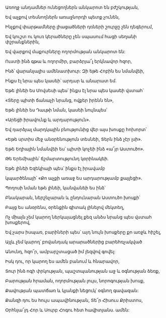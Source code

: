 Առողջ անդամներ ունեցողներն անկարոտ են բժշկության,

Եվ աչքով տեսնողներն առաջնորդի պետք չունեն,

Ինչքով փարթամները լիացածների դռների շուրջը չեն դեգերում,

Եվ կուշտ ու կուռ կերածները չեն սպասում հացի սեղանի փշրանքներին,

Եվ վարքով մաքուրները ողորմության անկարոտ են:

Ուստի ինձ գթա և ողորմիր, բարձրյա՜լ երկնավոր հզոր,

Ինձ՝ վարանյալիս ամենատխուր: Զի եթե Հոբին ես նմանվեի,

Ինքս էլ նրա պես կասեի՝ արդար և անարատ եմ.

Եթե լինեի ես Մովսեսի պես՝ ինքս էլ նրա պես կասեի վստահ՝

«Տերը պիտի ճանաչի նրանց, ովքեր իրենն են»,

Եթե լինեի ես Դաւթի նման, կասեի նույնպես՝

«Արեցի իրավունք և արդարություն».

Եվ դարձյալ մարդկային բնությունից վեր այս խոսքը հոխորտ՝

«Եթե սրտիս մեջ անօրենություն տեսնեի, Տերն ինձ չէր լսի».

Եթե Եղիային նմանվեի ես՝ պիտի կոչեի ինձ «ա՜յր Աստուծո».

Թե Երեմիային՝ ճշմարտությունդ կօրինակեի.

Եթե լինեի Եզեկիայի պես՝ ինքս էլ իրավամբ

կպարծենայի՝ «Քո աչքի առաջ ես արդարությամբ քայլեցի».

Պողոսի նման եթե լինեի, կանվանեի ես ինձ՝

Բնակարան, ներշնչարան և ընդունարան Աստուծո խոսքի՝

Բայց ես անօրենս, օրենքին գիտակ լինելով մեկտեղ,

Ոչ միայն չեմ կարող ներկայացնել քեզ անձս նրանց պես վստահ խոսքերով,

Եվ չարս իսպառ, բարիների պես՝ այդ նույն խոսքերը քո առջև հիշել,

Այլև չեմ կարող՝ բովանդակ արարածներից բարեհռչակված

Անունդ, հզո՜ր, ամբարշտացած իմ լեզվով գովել:

Իսկ դու, որ կարող ես ամեն բանում և հնարավոր,

Տուր ինձ ոգի փրկության, պաշտպանության աջ և օգնության ձեռք,

Բարության հրաման, ողորմության լույս, նորոգության խոսք,

Քավության պատճառ և կյանքի նեցուկ՝ օգնող գավազան:

Քանզի դու ես հույս ապավինության, Տե՜ր Հիսուս Քրիստոս,

Օրհնյա՜լդ Հոր և Սուրբ Հոգու հետ հավիտյանս. ամեն: